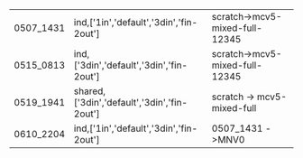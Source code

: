 ||||
|---|---|---|
|0507_1431|ind,['1in','default','3din','fin-2out']|scratch->mcv5-mixed-full-12345|
|0515_0813|ind, ['3din','default','3din','fin-2out']|scratch->mcv5-mixed-full-12345|
|0519_1941|shared,['3din','default','3din','fin-2out']|scratch -> mcv5-mixed-full|
|0610_2204|ind,['1in','default','3din','fin-2out']|0507_1431 - >MNV0|